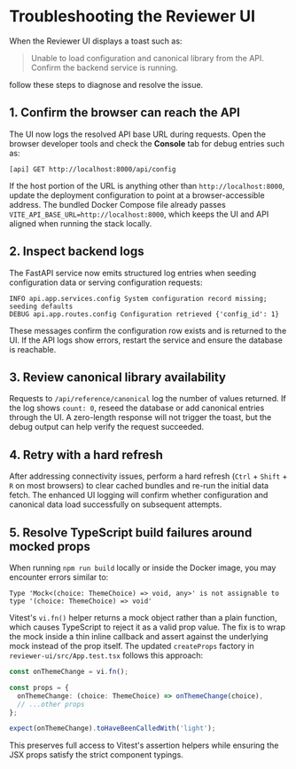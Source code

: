 # Troubleshooting the Reviewer UI

When the Reviewer UI displays a toast such as:

> Unable to load configuration and canonical library from the API. Confirm the backend service is running.

follow these steps to diagnose and resolve the issue.

## 1. Confirm the browser can reach the API

The UI now logs the resolved API base URL during requests. Open the browser developer tools and check the **Console** tab for debug entries such as:

```
[api] GET http://localhost:8000/api/config
```

If the host portion of the URL is anything other than `http://localhost:8000`, update the deployment configuration to point at a browser-accessible address. The bundled Docker Compose file already passes `VITE_API_BASE_URL=http://localhost:8000`, which keeps the UI and API aligned when running the stack locally.

## 2. Inspect backend logs

The FastAPI service now emits structured log entries when seeding configuration data or serving configuration requests:

```
INFO api.app.services.config System configuration record missing; seeding defaults
DEBUG api.app.routes.config Configuration retrieved {'config_id': 1}
```

These messages confirm the configuration row exists and is returned to the UI. If the API logs show errors, restart the service and ensure the database is reachable.

## 3. Review canonical library availability

Requests to `/api/reference/canonical` log the number of values returned. If the log shows `count: 0`, reseed the database or add canonical entries through the UI. A zero-length response will not trigger the toast, but the debug output can help verify the request succeeded.

## 4. Retry with a hard refresh

After addressing connectivity issues, perform a hard refresh (`Ctrl` + `Shift` + `R` on most browsers) to clear cached bundles and re-run the initial data fetch. The enhanced UI logging will confirm whether configuration and canonical data load successfully on subsequent attempts.

## 5. Resolve TypeScript build failures around mocked props

When running `npm run build` locally or inside the Docker image, you may encounter errors similar to:

```
Type 'Mock<(choice: ThemeChoice) => void, any>' is not assignable to type '(choice: ThemeChoice) => void'
```

Vitest's `vi.fn()` helper returns a mock object rather than a plain function, which causes TypeScript to reject it as a valid prop value. The fix is to wrap the mock inside a thin inline callback and assert against the underlying mock instead of the prop itself. The updated `createProps` factory in `reviewer-ui/src/App.test.tsx` follows this approach:

```ts
const onThemeChange = vi.fn();

const props = {
  onThemeChange: (choice: ThemeChoice) => onThemeChange(choice),
  // ...other props
};

expect(onThemeChange).toHaveBeenCalledWith('light');
```

This preserves full access to Vitest's assertion helpers while ensuring the JSX props satisfy the strict component typings.
